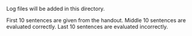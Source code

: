 Log files will be added in this directory.

First 10 sentences are given from the handout.
Middle 10 sentences are evaluated correctly.
Last 10 sentences are evaluated incorrectly.